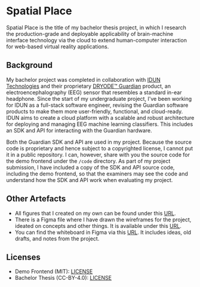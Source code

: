 # Spatial Place

Spatial Place is the title of my bachelor thesis project, in which I research the production-grade and deployable applicability of brain-machine interface technology via the cloud to extend human-computer interaction for web-based virtual reality applications.

## Background

My bachelor project was completed in collaboration with [IDUN Technologies](https://iduntechnologies.com) and their proprietary [DRYODE™ Guardian](https://iduntechnologies.com/guardian-dev-kit) product, an electroencephalography (EEG) sensor that resembles a standard in-ear headphone. Since the start of my undergraduate project, I've been working for IDUN as a full-stack software engineer, revising the Guardian software products to make them more user-friendly, functional, and cloud-ready. IDUN aims to create a cloud platform with a scalable and robust architecture for deploying and managing EEG machine learning classifiers. This includes an SDK and API for interacting with the Guardian hardware.

Both the Guardian SDK and API are used in my project. Because the source code is proprietary and hence subject to a copyrighted license, I cannot put it in a public repository. I can, however, share with you the source code for the demo frontend under the `/code` directory. As part of my project submission, I have included a copy of the SDK and API source code, including the demo frontend, so that the examiners may see the code and understand how the SDK and API work when evaluating my project.

## Other Artefacts

- All figures that I created on my own can be found under this [URL](https://www.figma.com/file/lSKhgYwDk9KIQbGooflm4X/figures?node-id=0%3A1).
- There is a Figma file where I have drawn the wireframes for the project, ideated on concepts and other things. It is available under this [URL](https://www.figma.com/file/ilbGE5j3KZB1TUZwYX7FJm/ideation?node-id=103%3A2).
- You can find the whiteboard in Figma via this [URL](https://www.figma.com/file/bYgmQkS6tlizeVgHK3YWT1/whiteboard?node-id=0%3A1). It includes ideas, old drafts, and notes from the project.

## Licenses

- Demo Frontend (MIT): [LICENSE](/code/LICENSE)
- Bachelor Thesis (CC-BY-4.0): [LICENSE](/thesis/LICENSE)
